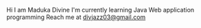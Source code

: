 Hi I am Maduka Divine 
I'm currently learning Java Web application programming
Reach me at divjazz03@gmail.com


